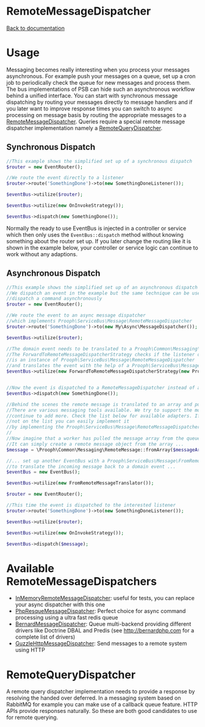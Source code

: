 RemoteMessageDispatcher
==============================

[Back to documentation](../README.md#documentation)

# Usage

Messaging becomes really interesting when you process your messages asynchronous. For example push your messages on a queue,
set up a cron job to periodically check the queue for new messages and process them. The bus implementations of PSB can
hide such an asynchronous workflow behind a unified interface. You can start with synchronous message dispatching by
routing your messages directly to message handlers and if you later want to improve response times you can switch to
async processing on message basis by routing the appropriate messages to a [RemoteMessageDispatcher](../src/Prooph/ServiceBus/Message/RemoteMessageDispatcher.php).
Queries require a special remote message dispatcher implementation namely a [RemoteQueryDispatcher](../src/Prooph/ServiceBus/Message/RemoteQueryDispatcher.php).

## Synchronous Dispatch
```php
//This example shows the simplified set up of a synchronous dispatch
$router = new EventRouter();

//We route the event directly to a listener
$router->route('SomethingDone')->to(new SomethingDoneListener());

$eventBus->utilize($router);

$eventBus->utilize(new OnInvokeStrategy());

$eventBus->dispatch(new SomethingDone());
```

Normally the ready to use EventBus is injected in a controller or service which then only uses the `EventBus::dispatch`
method without knowing something about the router set up. If you later change the routing like it is shown in the example below,
your controller or service logic can continue to work without any adaptions.

## Asynchronous Dispatch
```php
//This example shows the simplified set up of an asynchronous dispatch
//We dispatch an event in the example but the same technique can be used to
//dispatch a command asynchronously
$router = new EventRouter();

//We route the event to an async message dispatcher
//which implements Prooph\ServiceBus\Message\RemoteMessageDispatcher
$router->route('SomethingDone')->to(new My\Async\MessageDispatcher());

$eventBus->utilize($router);

//The domain event needs to be translated to a Prooph\Common\Messaging\RemoteMessage
//The ForwardToRemoteMessageDispatcherStrategy checks if the listener of the event
//is an instance of Prooph\ServiceBus\Message\RemoteMessageDispatcher
//and translates the event with the help of a Prooph\ServiceBus\Message\ToRemoteMessageTranslator
$eventBus->utilize(new ForwardToRemoteMessageDispatcherStrategy(new ProophDomainMessageToRemoteMessageTranslator()));


//Now the event is dispatched to a RemoteMessageDispatcher instead of a listener
$eventBus->dispatch(new SomethingDone());

//Behind the scenes the remote message is translated to an array and pushed on a message queue
//There are various messaging tools available. We try to support the most important ones and
//continue to add more. Check the list below for available adapters. If your favorite adapter is
//not on the list you can easily implement it
//by implementing the Prooph\ServiceBus\Message\RemoteMessageDispatcher interface
//
//Now imagine that a worker has pulled the message array from the queue and want to process it
//It can simply create a remote message object from the array ...
$message = \Prooph\Common\Messaging\RemoteMessage::fromArray($messageArr);

//... set up another EventBus with a Prooph\ServiceBus\Message\FromRemoteMessageTranslator
//to translate the incoming message back to a domain event ...
$eventBus = new EventBus();

$eventBus->utilize(new FromRemoteMessageTranslator());

$router = new EventRouter();

//This time the event is dispatched to the interested listener
$router->route('SomethingDone')->to(new SomethingDoneListener());

$eventBus->utilize($router);

$eventBus->utilize(new OnInvokeStrategy());

$eventBus->dispatch($message);
```

# Available RemoteMessageDispatchers

- [InMemoryRemoteMessageDispatcher](../src/Prooph/ServiceBus/Message/InMemoryRemoteMessageDispatcher.php): useful for tests,
  you can replace your async dispatcher with this one 
- [PhpResqueMessageDispatcher](https://github.com/prooph/psb-php-resque-dispatcher): Perfect choice for async 
  command processing using a ultra fast redis queue
- [BernardMessageDispatcher](https://github.com/prooph/psb-bernard-dispatcher): Queue multi-backend providing different
  drivers like Doctrine DBAL and Predis (see http://bernardphp.com for a complete list of drivers)
- [GuzzleHttpMessageDispatcher](https://github.com/prooph/psb-http-dispatcher): Send messages to a remote system using
  HTTP

# RemoteQueryDispatcher

A remote query dispatcher implementation needs to provide a response by resolving the handed over deferred.
In a messaging system based on RabbitMQ for example you can make use of a callback queue feature.
HTTP APIs provide responses naturally.
So these are both good candidates to use for remote querying.
